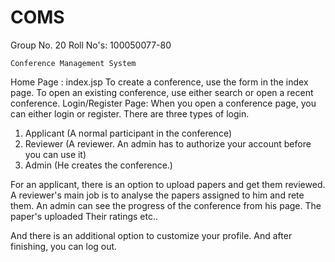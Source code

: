 COMS
====
Group No. 20
Roll No's:
	100050077-80

	Conference Management System

Home Page : index.jsp
To create a conference, use the form in the index page.
To open an existing conference, use either search or open 
a recent conference.
Login/Register Page:
When you open a conference page, you can either login or 
register.
There are three types of login.
1. Applicant (A normal participant in the conference)
2. Reviewer (A reviewer. An admin has to authorize your account before you can use it)
3. Admin (He creates the conference.)

For an applicant, there is an option to upload papers and get them reviewed.
A reviewer's main job is to analyse the papers assigned to him and rete them.
An admin can see the progress of the conference from his page. The paper's uploaded
Their ratings etc..

And there is an additional option to customize your profile.
And after finishing, you can log out.